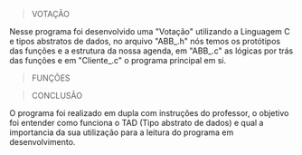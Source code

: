 > VOTAÇÃO

Nesse programa foi desenvolvido uma "Votação" utilizando a Linguagem C e tipos abstratos de dados, no arquivo "ABB_.h" nós temos os protótipos das funções e a estrutura da nossa agenda, em "ABB_.c" as lógicas por trás das funções e em "Cliente_.c" o programa principal em si.

> FUNÇÕES


> CONCLUSÃO

O programa foi realizado em dupla com instruções do professor, o objetivo foi entender como funciona o TAD (Tipo abstrato de dados) e qual a importancia da sua utilização para a leitura do programa em desenvolvimento.